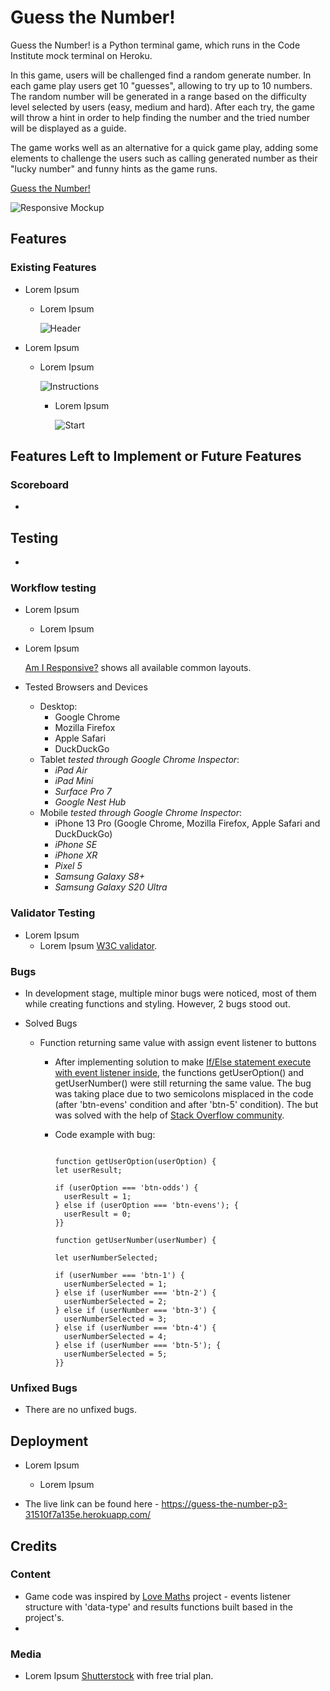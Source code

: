 # Guess the Number!

Guess the Number! is a Python terminal game, which runs in the Code Institute mock terminal on Heroku.

In this game, users will be challenged find a random generate number. In each game play users get 10 "guesses", allowing to try up to 10 numbers. The random number will be generated in a range based on the difficulty level selected by users (easy, medium and hard). After each try, the game will throw a hint in order to help finding the number and the tried number will be displayed as a guide.

The game works well as an alternative for a quick game play, adding some elements to challenge the users such as calling generated number as their "lucky number" and funny hints as the game runs. 

[Guess the Number!](https://guess-the-number-p3-31510f7a135e.herokuapp.com/)

![Responsive Mockup]()

## Features

### Existing Features

- Lorem Ipsum
  - Lorem Ipsum

    ![Header]()

- Lorem Ipsum
  - Lorem Ipsum

    ![Instructions]()

    - Lorem Ipsum

      ![Start]()

## Features Left to Implement or Future Features

### Scoreboard

- 

## Testing

- 
  
### Workflow testing

- Lorem Ipsum
  - Lorem Ipsum

- Lorem Ipsum

  [Am I Responsive?](https://ui.dev/amiresponsive?url=https://guess-the-number-p3-31510f7a135e.herokuapp.com/) shows all available common layouts.

- Tested Browsers and Devices

  - Desktop:
    - Google Chrome
    - Mozilla Firefox
    - Apple Safari
    - DuckDuckGo
  - Tablet *tested through Google Chrome Inspector*:
    - *iPad Air*
    - *iPad Mini*
    - *Surface Pro 7*
    - *Google Nest Hub*
  - Mobile *tested through Google Chrome Inspector*:
    - iPhone 13 Pro (Google Chrome, Mozilla Firefox, Apple Safari and DuckDuckGo)
    - *iPhone SE*
    - *iPhone XR*
    - *Pixel 5*
    - *Samsung Galaxy S8+*
    - *Samsung Galaxy S20 Ultra*

### Validator Testing

- Lorem Ipsum
  - Lorem Ipsum [W3C validator]().

### Bugs

- In development stage, multiple minor bugs were noticed, most of them while creating functions and styling. However, 2 bugs stood out.

- Solved Bugs
  - Function returning same value with assign event listener to buttons
    - After implementing solution to make [If/Else statement execute with event listener inside](https://stackoverflow.com/questions/48167887/if-else-statement-not-executing-correctly-with-event-listener-inside-javascript), the functions getUserOption() and getUserNumber() were still returning the same value. The bug was taking place due to two semicolons misplaced in the code (after 'btn-evens' condition and after 'btn-5' condition). The but was solved with the help of [Stack Overflow community](https://stackoverflow.com/questions/76551168/functions-returning-same-value-even-with-assigned-event-listener-to-the-buttons).

    - Code example with bug:

      ```text

      function getUserOption(userOption) {
      let userResult;

      if (userOption === 'btn-odds') {
        userResult = 1;
      } else if (userOption === 'btn-evens'); {
        userResult = 0;
      }}

      function getUserNumber(userNumber) {

      let userNumberSelected;

      if (userNumber === 'btn-1') {
        userNumberSelected = 1;
      } else if (userNumber === 'btn-2') {
        userNumberSelected = 2;
      } else if (userNumber === 'btn-3') {
        userNumberSelected = 3;
      } else if (userNumber === 'btn-4') {
        userNumberSelected = 4;
      } else if (userNumber === 'btn-5'); {
        userNumberSelected = 5;
      }}

      ```

### Unfixed Bugs

- There are no unfixed bugs.

## Deployment

- Lorem Ipsum
  - Lorem Ipsum
  
- The live link can be found here - <https://guess-the-number-p3-31510f7a135e.herokuapp.com/>

## Credits

### Content

- Game code was inspired by [Love Maths]() project - events listener structure with 'data-type' and results functions built based in the project's.
- 
### Media

- Lorem Ipsum [Shutterstock]() with free trial plan.
